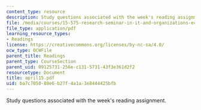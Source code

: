 ```yaml
---
content_type: resource
description: Study questions associated with the week's reading assignment.
file: /media/courses/15-575-research-seminar-in-it-and-organizations-economic-perspectives-spring-2004/ba7c705080e6b27f4a1a3e8444425bfb_april15.pdf
file_type: application/pdf
learning_resource_types:
- Readings
license: https://creativecommons.org/licenses/by-nc-sa/4.0/
ocw_type: OCWFile
parent_title: Readings
parent_type: CourseSection
parent_uid: 09125731-256e-c131-5731-43f3e361d2f2
resourcetype: Document
title: april15.pdf
uid: ba7c7050-80e6-b27f-4a1a-3e8444425bfb
---
```

Study questions associated with the week's reading assignment.